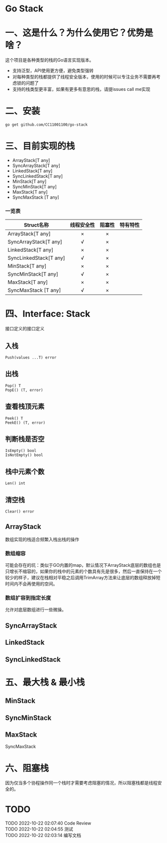 # Go Stack 

# 一、这是什么？为什么使用它？优势是啥？

这个项目是各种类型的栈的Go语言实现版本。

- 支持泛型，API使用更方便，避免类型强转
- 对每种类型的栈都提供了线程安全版本，使用的时候可以专注业务不需要再考虑锁的问题了  
- 支持的栈类型更丰富，如果有更多有意思的栈，请提issues call me实现

# 二、安装 

```bash
go get github.com/CC11001100/go-stack
```

# 三、目前实现的栈

- ArrayStack[T any]
- SyncArrayStack[T any]
- LinkedStack[T any]
- SyncLinkedStack[T any]
- MinStack[T any]
- SyncMinStack[T any]
- MaxStack[T any]
- SyncMaxStack [T any]

### 一览表

| Struct名称             | 线程安全性 | 阻塞性 | 特有特性 |
| ---------------------- | :--------: | :----: | -------- |
| ArrayStack[T any]      |     ×      |   ×    |          |
| SyncArrayStack[T any]  |     √      |   ×    |          |
| LinkedStack[T any]     |     ×      |   ×    |          |
| SyncLinkedStack[T any] |     √      |   ×    |          |
| MinStack[T any]        |     ×      |   ×    |          |
| SyncMinStack[T any]    |     √      |   ×    |          |
| MaxStack[T any]        |     ×      |   ×    |          |
| SyncMaxStack [T any]   |     √      |   ×    |          |



# 四、Interface: Stack 

接口定义的接口定义



## 入栈

```
Push(values ...T) error
```



## 出栈

```
Pop() T
PopE() (T, error)
```



## 查看栈顶元素

```
Peek() T
PeekE() (T, error)
```



## 判断栈是否空

```
IsEmpty() bool
IsNotEmpty() bool
```



## 栈中元素个数

```
Len() int
```



## 清空栈

```
Clear() error
```



## ArrayStack

数组实现的栈适合频繁入栈出栈的操作

### 数组缩容

可能会存在的坑：类似于GO内置的map，默认情况下ArrayStack底层的数组也是只增长不缩容的，如果你的栈中的元素的个数具有先是很多，然后一直保持在一个较少的样子，建议在栈相对平稳之后调用TrimArray方法来让底层的数组释放掉短时间内不会再使用的空间。

### 数组扩容到指定长度

允许对底层数组进行一些微操。



## SyncArrayStack

## LinkedStack

## SyncLinkedStack



# 五、最大栈 & 最小栈

## MinStack

## SyncMinStack

## MaxStack

SyncMaxStack 



# 六、阻塞栈

因为仅当多个协程操作同一个栈时才需要考虑阻塞的情况，所以阻塞栈都是线程安全的。





# TODO 

TODO 2022-10-22 02:07:40 Code Review  
TODO 2022-10-22 02:04:55 测试  
TODO 2022-10-22 02:03:14 编写文档   





